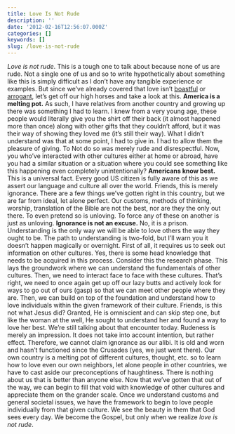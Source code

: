 ```yaml
---
title: Love Is Not Rude
description: ''
date: '2012-02-16T12:56:07.000Z'
categories: []
keywords: []
slug: /love-is-not-rude
---
```

_Love is not rude_. This is a tough one to talk about because none of us are rude. Not a single one of us and so to write hypothetically about something like this is simply difficult as I don’t have any tangible experience or examples. But since we’ve already covered that love isn’t [boastful](http://104.193.143.57/~waywar13/ce/2012/02/02/love-does-not-boast/ "Love Does Not Boast") or [arrogant](http://104.193.143.57/~waywar13/ce/2012/02/09/love-is-not-arrogant/ "Love Is Not Arrogant"), let’s get off our high horses and take a look at this.
**America is a melting pot.** As such, I have relatives from another country and growing up there was something I had to learn. I knew from a very young age, these people would literally give you the shirt off their back (it almost happened more than once) along with other gifts that they couldn’t afford, but it was their way of showing they loved me (it’s still their way). What I didn’t understand was that at some point, I had to give in. I had to allow them the pleasure of giving. To Not do so was merely rude and disrespectful. Now, you who’ve interacted with other cultures either at home or abroad, have you had a similar situation or a situation where you could see something like this happening even completely unintentionally?
**Americans know best.** This is a universal fact. Every good US citizen is fully aware of this as we assert our language and culture all over the world. Friends, this is merely ignorance. There are a few things we’ve gotten right in this country, but we are far from ideal, let alone perfect. Our customs, methods of thinking, worship, translation of the Bible are not the best, nor are they the only out there. To even pretend so is unloving. To force any of these on another is just as unloving.
**Ignorance is not an excuse.** No, it is a prison. Understanding is the only way we will be able to love others the way they ought to be. The path to understanding is two-fold, but I’ll warn you it doesn’t happen magically or overnight. First of all, it requires us to seek out information on other cultures. Yes, there is some head knowledge that needs to be acquired in this process. Consider this the research phase. This lays the groundwork where we can understand the fundamentals of other cultures. Then, we need to interact face to face with these cultures. That’s right, we need to once again get up off our lazy butts and actively look for ways to go out of ours (gasp) so that we can meet other people where they are. Then, we can build on top of the foundation and understand how to love individuals within the given framework of their culture. Friends, is this not what Jesus did? Granted, He is omniscient and can skip step one, but like the woman at the well, He sought to understand her and found a way to love her best. We’re still talking about that encounter today.
Rudeness is merely an impression. It does not take into account intention, but rather effect. Therefore, we cannot claim ignorance as our alibi. It is old and worn and hasn’t functioned since the Crusades (yes, we just went there). Our own country is a melting pot of different cultures, thought, etc. so to learn how to love even our own neighbors, let alone people in other countries, we have to cast aside our preconceptions of haughtiness. There is nothing about us that is better than anyone else. Now that we’ve gotten that out of the way, we can begin to fill that void with knowledge of other cultures and appreciate them on the grander scale. Once we understand customs and general societal issues, we have the framework to begin to love people individually from that given culture. We see the beauty in them that God sees every day. We become the Gospel, but only when we realize _love is not rude_.
